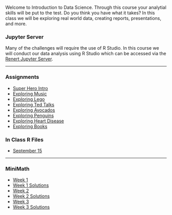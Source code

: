 
Welcome to Introduction to Data Science. Through this course your analytial skills will be put to the test. Do you think you have what it takes? In this class we will be exploring real world data, creating reports, presentations, and more.  

### Jupyter Server
Many of the challenges will require the use of R Studio. In this course we will conduct our data analysis using R Studio which can be accessed via the  <a href="https://jupyter.renert.housegordon.com"> Renert Jupyter Server</a>. 

---

### Assignments
<p>
      <ul>
        <li><a href="https://merrickmath.github.io/MerrickMath.github.io-D3DataScience2022/Activities/SuperHeroIntro.pdf"> Super Hero Intro </a> </li> 
        <li><a href="https://merrickmath.github.io/MerrickMath.github.io-D3DataScience2022/Activities/Activity1.pdf"> Exploring Music  </a> </li>   
        <li><a href="https://merrickmath.github.io/MerrickMath.github.io-D3DataScience2022/Activities/Activity2.pdf"> Exploring Lego  </a> </li>
        <li><a href="https://merrickmath.github.io/MerrickMath.github.io-D3DataScience2022/Activities/Activity3.pdf"> Exploring Ted Talks </a> </li> 
        <li><a href="https://merrickmath.github.io/MerrickMath.github.io-D3DataScience2022/Activities/Activity4.pdf"> Exploring Avocados </a> </li>
        <li><a href="https://merrickmath.github.io/MerrickMath.github.io-D3DataScience2022/Activities/Activity5.pdf"> Exploring Penguins </a> </li>    
        <li><a href="https://merrickmath.github.io/MerrickMath.github.io-D3DataScience2022/Activities/Activity6.pdf"> Exploring Heart Disease </a> </li>  
        <li><a href="https://merrickmath.github.io/MerrickMath.github.io-D3DataScience2022/Activities/Activity7.pdf"> Exploring Books </a> </li>
      </ul>
</p>   

### In Class R Files 
<p>
      <ul>
            <li><a href="https://merrickmath.github.io/MerrickMath.github.io-D3DataScience2022/RFiles/Week1.R"> September 15 </a> </li>
      </ul>
</p>

---


### MiniMath

<p>
      <ul>
        <li> <a href="https://merrickmath.github.io/MerrickMath.github.io-D3DataScience2022/MiniMath/Week1.pdf"> Week 1 </a> </li> 
        <li> <a href="https://merrickmath.github.io/MerrickMath.github.io-D3DataScience2022/MiniMath/Week1Soln.pdf"> Week 1 Solutions </a> </li> 
        <li> <a href="https://merrickmath.github.io/MerrickMath.github.io-D3DataScience2022/MiniMath/Week2.pdf"> Week 2 </a> </li> 
        <li> <a href="https://merrickmath.github.io/MerrickMath.github.io-D3DataScience2022/MiniMath/Week2Soln.pdf">  Week 2 Solutions </a> </li>
        <li> <a href="https://merrickmath.github.io/MerrickMath.github.io-D3DataScience2022/MiniMath/Week3.pdf"> Week 3 </a> </li> 
        <li> <a href="https://merrickmath.github.io/MerrickMath.github.io-D3DataScience2022/MiniMath/Week3Soln.pdf">  Week 3 Solutions </a> </li>
      </ul>
</p>







